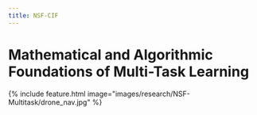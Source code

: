 ```yaml
---
title: NSF-CIF
---
```


# <i class="fas socioeco"></i> Mathematical and Algorithmic Foundations of Multi-Task Learning

{%
  include feature.html
  image="images/research/NSF-Multitask/drone_nav.jpg"
%}




